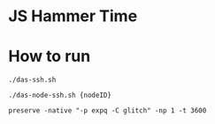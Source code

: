 # JS Hammer Time

# How to run
```
./das-ssh.sh

./das-node-ssh.sh {nodeID}

preserve -native "-p expq -C glitch" -np 1 -t 3600


```